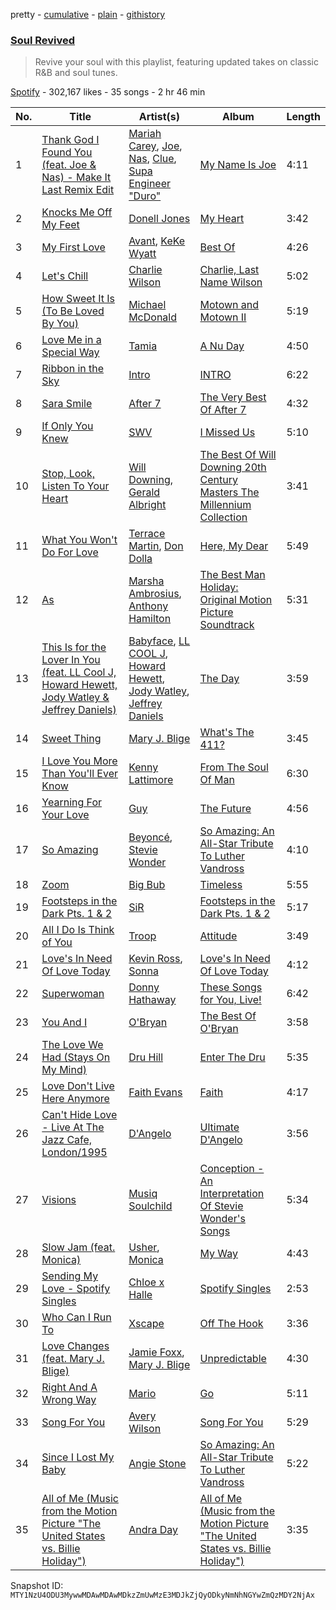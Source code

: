 pretty - [cumulative](/playlists/cumulative/37i9dQZF1DWY12BqhkMFW2.md) - [plain](/playlists/plain/37i9dQZF1DWY12BqhkMFW2) - [githistory](https://github.githistory.xyz/mackorone/spotify-playlist-archive/blob/main/playlists/plain/37i9dQZF1DWY12BqhkMFW2)

### [Soul Revived](https://open.spotify.com/playlist/37i9dQZF1DWY12BqhkMFW2)

> Revive your soul with this playlist, featuring updated takes on classic R&B and soul tunes.

[Spotify](https://open.spotify.com/user/spotify) - 302,167 likes - 35 songs - 2 hr 46 min

| No. | Title | Artist(s) | Album | Length |
|---|---|---|---|---|
| 1 | [Thank God I Found You \(feat\. Joe & Nas\) \- Make It Last Remix Edit](https://open.spotify.com/track/6nTcn8CybBcx0t7IaXEJ6O) | [Mariah Carey](https://open.spotify.com/artist/4iHNK0tOyZPYnBU7nGAgpQ), [Joe](https://open.spotify.com/artist/3zTOe1BtyTkwNvYZOxXktX), [Nas](https://open.spotify.com/artist/20qISvAhX20dpIbOOzGK3q), [Clue](https://open.spotify.com/artist/4ybJiTIMVzeVOd00nI8Xxm), [Supa Engineer "Duro"](https://open.spotify.com/artist/04PvD1Anr3LC341vrIWXsf) | [My Name Is Joe](https://open.spotify.com/album/6zuCJaxmHKNKN5hMDF556U) | 4:11 |
| 2 | [Knocks Me Off My Feet](https://open.spotify.com/track/4o1E2c0ye1RlIJJqOM0dqP) | [Donell Jones](https://open.spotify.com/artist/5KNqYrivNgVCHBssEUSu5B) | [My Heart](https://open.spotify.com/album/1YylipCwfGRhRc4j3vJzwV) | 3:42 |
| 3 | [My First Love](https://open.spotify.com/track/5j5v5wfw1O7g5iLCq10wAP) | [Avant](https://open.spotify.com/artist/0AunegKKH2ys98aLxq8G1A), [KeKe Wyatt](https://open.spotify.com/artist/0KWcq2E8ejxp78jdfpCd4K) | [Best Of](https://open.spotify.com/album/65QQadPIDZ96Aad8AA35oJ) | 4:26 |
| 4 | [Let's Chill](https://open.spotify.com/track/7wb7R141Fp1oRitCNhKsyu) | [Charlie Wilson](https://open.spotify.com/artist/6CxZzQFUTM6AzgluGwtq5w) | [Charlie, Last Name Wilson](https://open.spotify.com/album/28HcjLBR5KSz5QrnRz7kSP) | 5:02 |
| 5 | [How Sweet It Is \(To Be Loved By You\)](https://open.spotify.com/track/2fdv8or6lmHe5KLTUvaJCD) | [Michael McDonald](https://open.spotify.com/artist/24hJWbo98sH84tb0nkeaqy) | [Motown and Motown II](https://open.spotify.com/album/6ltXFtJichkres50eobH84) | 5:19 |
| 6 | [Love Me in a Special Way](https://open.spotify.com/track/4tQXXFad6eReU2jDjE9UuP) | [Tamia](https://open.spotify.com/artist/0le01dl1WllSHhjEXRl4in) | [A Nu Day](https://open.spotify.com/album/4cYOUdfGAj9E2IOCWTo3ZM) | 4:50 |
| 7 | [Ribbon in the Sky](https://open.spotify.com/track/5KNAsnZJ0g3hNvIJFvkHzI) | [Intro](https://open.spotify.com/artist/03n0Ll5tJjUxajYOvc0TQm) | [INTRO](https://open.spotify.com/album/22FyYZYdjTSffRGt9fofBY) | 6:22 |
| 8 | [Sara Smile](https://open.spotify.com/track/0aqVhoenCvorCVcEZEfiLS) | [After 7](https://open.spotify.com/artist/4UPcJIhr5K5fPsm4itqT7E) | [The Very Best Of After 7](https://open.spotify.com/album/5L5q7gpKSLpMXd06AoX1U7) | 4:32 |
| 9 | [If Only You Knew](https://open.spotify.com/track/0gulcKLqxL9snU2S31Lucp) | [SWV](https://open.spotify.com/artist/2NmK5FyrQ18HOPXq1UBzqa) | [I Missed Us](https://open.spotify.com/album/6YSQvWSvizPl2VTn4SZocD) | 5:10 |
| 10 | [Stop, Look, Listen To Your Heart](https://open.spotify.com/track/375jahpbHbxrCsuxMURdEm) | [Will Downing](https://open.spotify.com/artist/69k2JfIQxMpBbc1wtmHWZY), [Gerald Albright](https://open.spotify.com/artist/3bhckpkRmz8mqONUceSutp) | [The Best Of Will Downing 20th Century Masters The Millennium Collection](https://open.spotify.com/album/2MyPaq7tg7LtHqW1NHkc2d) | 3:41 |
| 11 | [What You Won't Do For Love](https://open.spotify.com/track/5X3012Ox7FlfpxsiTHuy0o) | [Terrace Martin](https://open.spotify.com/artist/7MNEVabc4cs19CbzAFZmXz), [Don Dolla](https://open.spotify.com/artist/3j0pXkwHplzUs61oMH7WP0) | [Here, My Dear](https://open.spotify.com/album/5YgYbGti0rKFKL9H9mqV1B) | 5:49 |
| 12 | [As](https://open.spotify.com/track/750vuAyjSZGt53r570s8ML) | [Marsha Ambrosius](https://open.spotify.com/artist/46VWDbmWmzvPBTmkSr25gM), [Anthony Hamilton](https://open.spotify.com/artist/2DzRMyWgjuMbYvt5BLbpCo) | [The Best Man Holiday: Original Motion Picture Soundtrack](https://open.spotify.com/album/1oV4pg51THaPN4eJveWxHt) | 5:31 |
| 13 | [This Is for the Lover In You \(feat\. LL Cool J, Howard Hewett, Jody Watley & Jeffrey Daniels\)](https://open.spotify.com/track/1blZP5x1XQSqQFpTy12rFh) | [Babyface](https://open.spotify.com/artist/3aVoqlJOYx31lH1gibGDt3), [LL COOL J](https://open.spotify.com/artist/1P8IfcNKwrkQP5xJWuhaOC), [Howard Hewett](https://open.spotify.com/artist/3S78Gzhp1D01i1x2KGXrnh), [Jody Watley](https://open.spotify.com/artist/71aKjsWKYqASAffyIQaocZ), [Jeffrey Daniels](https://open.spotify.com/artist/4LJ9G2mHQIu6z4NFvg5EhJ) | [The Day](https://open.spotify.com/album/66Vhr3F0vp90jhQUlcf4Sk) | 3:59 |
| 14 | [Sweet Thing](https://open.spotify.com/track/3X3XuCPTC95ARm9SguWsIa) | [Mary J\. Blige](https://open.spotify.com/artist/1XkoF8ryArs86LZvFOkbyr) | [What's The 411?](https://open.spotify.com/album/5Q3xLiKnY4ShDuQda7qfg2) | 3:45 |
| 15 | [I Love You More Than You'll Ever Know](https://open.spotify.com/track/5JEju6tjLsd0qbiWfGxAky) | [Kenny Lattimore](https://open.spotify.com/artist/1UjTUqWfGkof4L5HO5NmzP) | [From The Soul Of Man](https://open.spotify.com/album/4KX3bkP8l9X04DmkbDeazR) | 6:30 |
| 16 | [Yearning For Your Love](https://open.spotify.com/track/1KcxXt4Jy9Az9Wizs5Z6pF) | [Guy](https://open.spotify.com/artist/2IBPIcSkvQZyoaVfoyZKE8) | [The Future](https://open.spotify.com/album/5b5MEeTdOAJHl5ICZW8QMs) | 4:56 |
| 17 | [So Amazing](https://open.spotify.com/track/4dIlsObD9oacRCF9hJloyA) | [Beyoncé](https://open.spotify.com/artist/6vWDO969PvNqNYHIOW5v0m), [Stevie Wonder](https://open.spotify.com/artist/7guDJrEfX3qb6FEbdPA5qi) | [So Amazing: An All\-Star Tribute To Luther Vandross](https://open.spotify.com/album/1ak4qUWrH8YSjA4u7MPVXL) | 4:10 |
| 18 | [Zoom](https://open.spotify.com/track/3OWjkfq3mlexSVFAGamhhr) | [Big Bub](https://open.spotify.com/artist/3CgFQVOvg4sK8vaGtXPIJ4) | [Timeless](https://open.spotify.com/album/5v1twLqXY1LP1L88HPYnDD) | 5:55 |
| 19 | [Footsteps in the Dark Pts\. 1 & 2](https://open.spotify.com/track/6ZrEsTv8IYRg0U0hUoo2j1) | [SiR](https://open.spotify.com/artist/3QTDHixorJelOLxoxcjqGx) | [Footsteps in the Dark Pts\. 1 & 2](https://open.spotify.com/album/5y5h9Vcm1JejVUJsmxoJld) | 5:17 |
| 20 | [All I Do Is Think of You](https://open.spotify.com/track/4XhrowM5IKGCRrY2HzYBH3) | [Troop](https://open.spotify.com/artist/5r7mGejWrGSxheAYEIfSwI) | [Attitude](https://open.spotify.com/album/7JejBAyNL3oKVt1tNHLosr) | 3:49 |
| 21 | [Love's In Need Of Love Today](https://open.spotify.com/track/6eCeCP4MhQGPNAKPi6YD9p) | [Kevin Ross](https://open.spotify.com/artist/5ae3MM8dgOn3QPHzqFDJlY), [Sonna](https://open.spotify.com/artist/3xsipKZGmxYOaitFs52yJf) | [Love's In Need Of Love Today](https://open.spotify.com/album/067timXrQdiROAy7dHLpIP) | 4:12 |
| 22 | [Superwoman](https://open.spotify.com/track/2alDGjN4yjJgkSSeoCCGae) | [Donny Hathaway](https://open.spotify.com/artist/0HU0U9kdXEHZVxUNbuQe8S) | [These Songs for You, Live!](https://open.spotify.com/album/1cjwUx7RBiHrMcTmknJKVY) | 6:42 |
| 23 | [You And I](https://open.spotify.com/track/2QptbtUWMta6rpuoXeO0ap) | [O'Bryan](https://open.spotify.com/artist/7ynDETvwFfaLOGPz143R31) | [The Best Of O'Bryan](https://open.spotify.com/album/1UXHujdClgEK6DdAUlzLH1) | 3:58 |
| 24 | [The Love We Had \(Stays On My Mind\)](https://open.spotify.com/track/3PaovpaWAYcNH6CCBXFfR5) | [Dru Hill](https://open.spotify.com/artist/1255GTUKNCLCTvH9ctD4cT) | [Enter The Dru](https://open.spotify.com/album/1kbWhB5qEyUDaHPtXYiA2m) | 5:35 |
| 25 | [Love Don't Live Here Anymore](https://open.spotify.com/track/0bL1x6Y2OvJZbkB1B7o83u) | [Faith Evans](https://open.spotify.com/artist/5NDMothbpdpq2xHqSjrrWn) | [Faith](https://open.spotify.com/album/36G7gDkkRckUGU7lgG6nev) | 4:17 |
| 26 | [Can't Hide Love \- Live At The Jazz Cafe, London/1995](https://open.spotify.com/track/3o9PU86yJAeojzW69KdLh6) | [D'Angelo](https://open.spotify.com/artist/336vr2M3Va0FjyvB55lJEd) | [Ultimate D'Angelo](https://open.spotify.com/album/6kdaBN7lOYDLZfCAGiSecr) | 3:56 |
| 27 | [Visions](https://open.spotify.com/track/3evLDlldkPh1TO9XDrNFv1) | [Musiq Soulchild](https://open.spotify.com/artist/3UVRliakQfa1pMWIsNuiZ8) | [Conception \- An Interpretation Of Stevie Wonder's Songs](https://open.spotify.com/album/0YZ71lmEMbf2kyyCppL76Q) | 5:34 |
| 28 | [Slow Jam \(feat\. Monica\)](https://open.spotify.com/track/0VdSyCb1n7F5G0XkePzAlf) | [Usher](https://open.spotify.com/artist/23zg3TcAtWQy7J6upgbUnj), [Monica](https://open.spotify.com/artist/6nzxy2wXs6tLgzEtqOkEi2) | [My Way](https://open.spotify.com/album/0fQdoem8dnrl80YcZzQ8f0) | 4:43 |
| 29 | [Sending My Love \- Spotify Singles](https://open.spotify.com/track/1KFHD2MK0wQADYddeed7Qf) | [Chloe x Halle](https://open.spotify.com/artist/0AsThoR4KZSVktALiNcQwW) | [Spotify Singles](https://open.spotify.com/album/7KKRDqdnhfBV61qQ1EVxY2) | 2:53 |
| 30 | [Who Can I Run To](https://open.spotify.com/track/0wdaPticLmmqJdhgLDJ9zI) | [Xscape](https://open.spotify.com/artist/5z2cHsOmmmWcAPNG1oEhw0) | [Off The Hook](https://open.spotify.com/album/6lwTyWDtJbJ3czkIkUBPoj) | 3:36 |
| 31 | [Love Changes \(feat\. Mary J\. Blige\)](https://open.spotify.com/track/7q83jvO3GjbyS7FnHoM1f2) | [Jamie Foxx](https://open.spotify.com/artist/7LnaAXbDVIL75IVPnndf7w), [Mary J\. Blige](https://open.spotify.com/artist/1XkoF8ryArs86LZvFOkbyr) | [Unpredictable](https://open.spotify.com/album/045D1HbNHv4R31D9vkL8Ve) | 4:30 |
| 32 | [Right And A Wrong Way](https://open.spotify.com/track/2met1tFe07C9au1j8llxq8) | [Mario](https://open.spotify.com/artist/20s0P9QLxGqKuCsGwFsp7w) | [Go](https://open.spotify.com/album/2TIjGXdwqGxaTBaQP5VxpT) | 5:11 |
| 33 | [Song For You](https://open.spotify.com/track/3v5YKvxegZyG6TJwK1loMA) | [Avery Wilson](https://open.spotify.com/artist/2c6geVFkxNT2BKQyHUvnT3) | [Song For You](https://open.spotify.com/album/04Qos9tg4OsBifMkV1SQY1) | 5:29 |
| 34 | [Since I Lost My Baby](https://open.spotify.com/track/4s4B4L94OJcz66RJpuqfjy) | [Angie Stone](https://open.spotify.com/artist/2hWr3AjjKOCVmWcwvuT4uM) | [So Amazing: An All\-Star Tribute To Luther Vandross](https://open.spotify.com/album/3NaHm6o0RzwjJkmhokkSl3) | 5:22 |
| 35 | [All of Me \(Music from the Motion Picture "The United States vs\. Billie Holiday"\)](https://open.spotify.com/track/4vYc0t7Ymz1LQoN7X3okfX) | [Andra Day](https://open.spotify.com/artist/1c4rxrxy8eDLvMVL1DTiBe) | [All of Me \(Music from the Motion Picture "The United States vs\. Billie Holiday"\)](https://open.spotify.com/album/7rhO7zOEFdz8v5tdSC6JZA) | 3:35 |

Snapshot ID: `MTY1NzU4ODU3MywwMDAwMDAwMDkzZmUwMzE3MDJkZjQyODkyNmNhNGYwZmQzMDY2NjAx`
